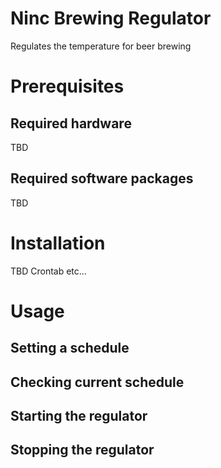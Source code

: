 # Ninc Brewing Regulator
Regulates the temperature for beer brewing


# Prerequisites
## Required hardware
TBD
## Required software packages
TBD

# Installation
TBD
Crontab etc...

# Usage

## Setting a schedule

## Checking current schedule

## Starting the regulator

## Stopping the regulator

